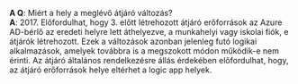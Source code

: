 **A Q**: Miért a hely a meglévő átjáró változás? <br/>
**A**: 2017. Előfordulhat, hogy 3. előtt létrehozott átjáró erőforrások az Azure AD-bérlő az eredeti helyre lett áthelyezve, a munkahelyi vagy iskolai fiók, e átjárók létrehozott. Ezek a változások azonban jelenleg futó logikai alkalmazások, amelyek továbbra is a megszokott módon működik-e nem érinti. Az átjáró általános rendelkezésre állás érdekében előfordulhat, hogy, az átjáró erőforrások helye eltérhet a logic app helyek.